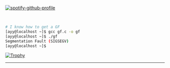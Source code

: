 [![spotify-github-profile](https://spotify-github-profile.vercel.app/api/view?uid=sakurachan-ru&cover_image=true&theme=novatorem)](https://github.com/kittinan/spotify-github-profile)


<br />

```bash
# I know how to get a GF
[ayy@localhost ~]$ gcc gf.c -o gf
[ayy@localhost ~]$ ./gf
Segmentation Fault (SIGSEGV)
[ayy@localhost ~]$
```

<a href="https://github.com/anuraghazra/github-readme-stats"><img src="https://github-readme-stats-fuwn.vercel.app/api/top-langs/?username=SchizophrenicToilet&layout=compact&theme=alduin" alt="Trophy" /></a>


<hr />


